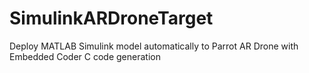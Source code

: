 SimulinkARDroneTarget
=====================

Deploy MATLAB Simulink model automatically to Parrot AR Drone with Embedded Coder C code generation
